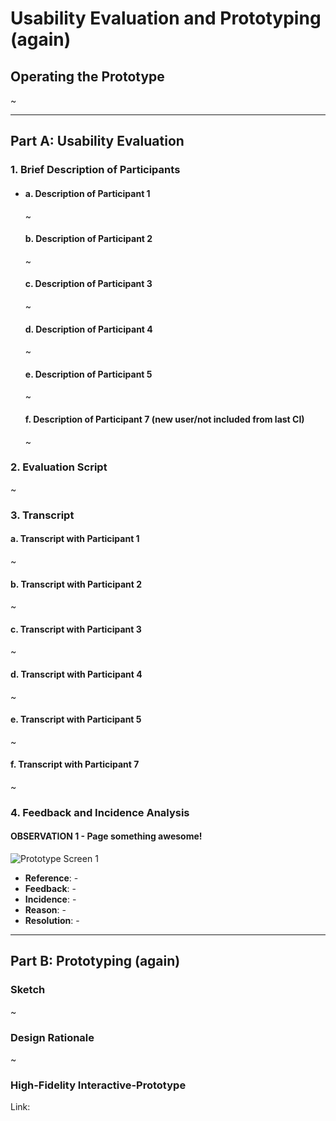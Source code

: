 # Usability Evaluation and Prototyping (again)

## Operating the Prototype

~

------

## Part A: Usability Evaluation

### 1. Brief Description of Participants

- #### a. Description of Participant 1

  ~

  #### b. Description of Participant 2

  ~

  #### c. Description of Participant 3

  ~

  #### d. Description of Participant 4

  ~

  #### e. Description of Participant 5

  ~

  #### f. Description of Participant 7 (new user/not included from last CI)

  ~

### 2. Evaluation Script

~

### 3. Transcript

#### a. Transcript with Participant 1

~

#### b. Transcript with Participant 2

~

#### c. Transcript with Participant 3

~

#### d. Transcript with Participant 4

~

#### e. Transcript with Participant 5

~

#### f. Transcript with Participant 7

~

### 4. Feedback and Incidence Analysis

#### OBSERVATION 1 - Page something awesome!

![Prototype Screen 1](/Users/gsculerlor/Documents/Personal/Tugas/IMK/assignment-3-GSculerlor/img/Login%20Screen%20With%20Popup.png)

- **Reference**: -
- **Feedback**: -
- **Incidence**: -
- **Reason**: -
- **Resolution**: -

------

## Part B: Prototyping (again)

### Sketch

~

### Design Rationale

~

### High-Fidelity Interactive-Prototype

Link: 